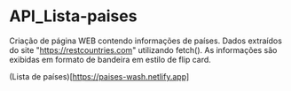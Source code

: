 # API_Lista-paises
Criação de página WEB contendo informações de países. Dados extraídos do site "https://restcountries.com" utilizando fetch(). 
As informações são exibidas em formato de bandeira em estilo de flip card.

(Lista de países)[https://paises-wash.netlify.app]
